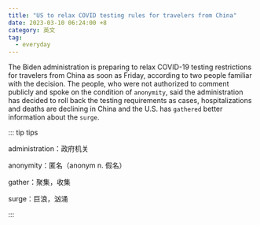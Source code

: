 ```yaml
---
title: "US to relax COVID testing rules for travelers from China"
date: 2023-03-10 06:24:00 +8
category: 英文
tag:
  - everyday
---
```


The Biden administration is preparing to relax COVID-19 testing restrictions for travelers from China as soon as Friday, according to two people familiar with the decision. The people, who were not authorized to comment publicly and spoke on the condition of `anonymity`, said the administration has decided to roll back the testing requirements as cases, hospitalizations and deaths are declining in China and the U.S. has `gathered` better information about the `surge`.

::: tip tips

administration：政府机关

anonymity：匿名（anonym n. 假名）

gather：聚集，收集

surge：巨浪，汹涌

:::
